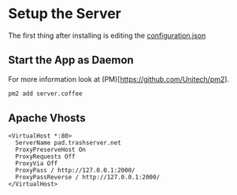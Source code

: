 # Setup the Server
The first thing after installing is editing the [configuration.json](configuration.json)



## Start the App as Daemon
For more information look at (PM)[https://github.com/Unitech/pm2].
```sh
pm2 add server.coffee
```


## Apache Vhosts
```
<VirtualHost *:80>
  ServerName pad.trashserver.net
  ProxyPreserveHost On
  ProxyRequests Off
  ProxyVia Off
  ProxyPass / http://127.0.0.1:2000/
  ProxyPassReverse / http://127.0.0.1:2000/
</VirtualHost>
```

